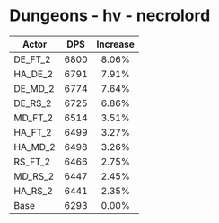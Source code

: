 # Dungeons - hv - necrolord
| Actor | DPS | Increase |
|---|:---:|:---:|
|DE_FT_2|6800|8.06%|
|HA_DE_2|6791|7.91%|
|DE_MD_2|6774|7.64%|
|DE_RS_2|6725|6.86%|
|MD_FT_2|6514|3.51%|
|HA_FT_2|6499|3.27%|
|HA_MD_2|6498|3.26%|
|RS_FT_2|6466|2.75%|
|MD_RS_2|6447|2.45%|
|HA_RS_2|6441|2.35%|
|Base|6293|0.00%|
